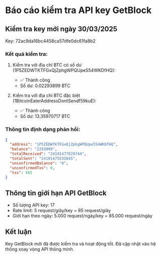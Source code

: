 # Báo cáo kiểm tra API key GetBlock

## Kiểm tra key mới ngày 30/03/2025
Key: 72ac9da16bc4458ca57dfe0dc61fa8b2

### Kết quả kiểm tra:
1. Kiểm tra với địa chỉ BTC có số dư (1P5ZEDWTKTFGxQjZphgWPQUpe554WKDfHQ):
   - ✅ Thành công
   - Số dư: 0.02293899 BTC

2. Kiểm tra với địa chỉ BTC đặc biệt (1BitcoinEaterAddressDontSendf59kuE):
   - ✅ Thành công
   - Số dư: 13.35970717 BTC

### Thông tin định dạng phản hồi:
```json
{
  "address": "1P5ZEDWTKTFGxQjZphgWPQUpe554WKDfHQ",
  "balance": "2293899",
  "totalReceived": "24191477829744",
  "totalSent": "24191475535845",
  "unconfirmedBalance": "0",
  "unconfirmedTxs": 0,
  "txs": 865
}
```

## Thông tin giới hạn API GetBlock
- Số lượng API key: 17
- Rate limit: 5 request/giây/key = 85 request/giây
- Giới hạn theo ngày: 5.000 request/ngày/key = 85.000 request/ngày

## Kết luận
Key GetBlock mới đã được kiểm tra và hoạt động tốt. Đã cập nhật vào hệ thống xoay vòng API thông minh.